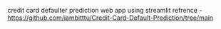 credit card defaulter prediction web app using streamlit 
refrence - https://github.com/iambitttu/Credit-Card-Default-Prediction/tree/main
